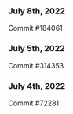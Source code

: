 ### July 8th, 2022

Commit #184061

### July 5th, 2022

Commit #314353


### July 4th, 2022

Commit #72281
